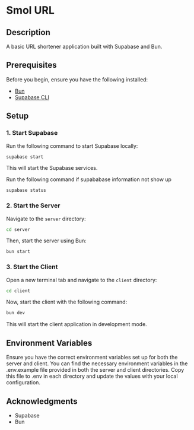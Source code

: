 # Smol URL

## Description

A basic URL shortener application built with Supabase and Bun.

## Prerequisites

Before you begin, ensure you have the following installed:

- [Bun](https://bun.sh/)
- [Supabase CLI](https://supabase.com/docs/guides/cli)

## Setup

### 1. Start Supabase

Run the following command to start Supabase locally:

```bash
supabase start
```

This will start the Supabase services.

Run the following command if supababase information not show up

```bash
supabase status
```

### 2. Start the Server

Navigate to the `server` directory:

```bash
cd server
```

Then, start the server using Bun:

```bash
bun start
```

### 3. Start the Client

Open a new terminal tab and navigate to the `client` directory:

```bash
cd client
```

Now, start the client with the following command:

```bash
bun dev
```

This will start the client application in development mode.

## Environment Variables

Ensure you have the correct environment variables set up for both the server and client. You can find the necessary environment variables in the .env.example file provided in both the server and client directories. Copy this file to .env in each directory and update the values with your local configuration.

## Acknowledgments

- Supabase
- Bun

